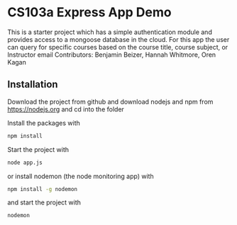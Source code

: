 # CS103a Express App Demo

This is a starter project which has a simple authentication module 
and provides access to a mongoose database in the cloud.
For this app the user can query for specific courses based on the course title, course subject, or Instructor email
Contributors: Benjamin Beizer, Hannah Whitmore, Oren Kagan


## Installation
Download the project from github and download nodejs and npm from https://nodejs.org
and cd into the folder

Install the packages with
``` bash
npm install
```
Start the project with
``` bash
node app.js
```
or install nodemon (the node monitoring app) with
``` bash
npm install -g nodemon
```
and start the project with
``` bash
nodemon
```

